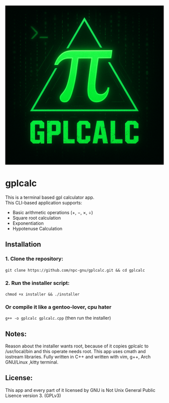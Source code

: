 ![gplcalc logo](./logo.png)


# gplcalc
This is a terminal based gpl calculator app.   
This CLI-based application supports:

- Basic arithmetic operations (+, −, ×, ÷)
- Square root calculation
- Exponentiation
- Hypotenuse Calculation

## Installation

### 1. Clone the repository:
`git clone https://github.com/npc-gnu/gplcalc.git && cd gplcalc`
### 2. Run the installer script:
`chmod +x installer && ./installer`
### Or compile it like a gentoo-lover, cpu hater
`g++ -o gplcalc gplcalc.cpp` (then run the installer)

## Notes:
 Reason about the installer wants root, because of it copies gplcalc to /usr/local/bin and this operate needs root.
 This app uses cmath and iostream libraries.
 Fully written in C++ and written with vim, g++, Arch GNU/Linux ,kitty terminal.

## License:

This app and every part of it licensed by GNU is Not Unix General Public Lisence version 3. (GPLv3)
